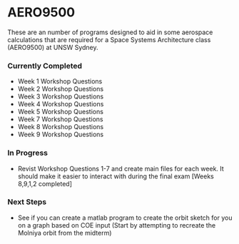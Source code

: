 # AERO9500

These are an number of programs designed to aid in some aerospace calculations that are required for a Space Systems Architecture class (AERO9500) at UNSW Sydney.

### Currently Completed
- Week 1 Workshop Questions
- Week 2 Workshop Questions
- Week 3 Workshop Questions
- Week 4 Workshop Questions
- Week 5 Workshop Questions
- Week 7 Workshop Questions
- Week 8 Workshop Questions
- Week 9 Workshop Questions

### In Progress
- Revist Workshop Questions 1-7 and create main files for each week. It should make it easier to interact with during the final exam [Weeks 8,9,1,2 completed]

### Next Steps
- See if you can create a matlab program to create the orbit sketch for you on a graph based on COE input (Start by attempting to recreate the Molniya orbit from the midterm)
